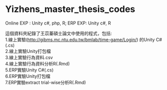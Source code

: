 # Yizhens_master_thesis_codes
Online EXP : Unity c#, php, R; ERP EXP: Unity c#, R

這個資料夾紀錄了王苡蓁碩士論文中使用的程式，包括:  
1.線上實驗(http://gibms.mc.ntu.edu.tw/bmlab/time-game/Login/) 的Unity C#(.cs)  
2.線上實驗Unity打包檔  
3.線上實驗行為資料.csv  
4.線上實驗行為資料分析R(.Rmd)  
5.ERP實驗Unity C#(.cs)  
6.ERP實驗Unity打包檔  
7.ERP實驗extract trial-wise分析R(.Rmd)  
